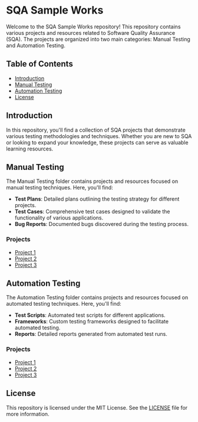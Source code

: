 # SQA Sample Works

Welcome to the SQA Sample Works repository! This repository contains various projects and resources related to Software Quality Assurance (SQA). The projects are organized into two main categories: Manual Testing and Automation Testing.

## Table of Contents

- [Introduction](#introduction)
- [Manual Testing](#manual-testing)
- [Automation Testing](#automation-testing)
- [License](#license)

## Introduction

In this repository, you'll find a collection of SQA projects that demonstrate various testing methodologies and techniques. Whether you are new to SQA or looking to expand your knowledge, these projects can serve as valuable learning resources.

## Manual Testing

The Manual Testing folder contains projects and resources focused on manual testing techniques. Here, you'll find:

- **Test Plans**: Detailed plans outlining the testing strategy for different projects.
- **Test Cases**: Comprehensive test cases designed to validate the functionality of various applications.
- **Bug Reports**: Documented bugs discovered during the testing process.

### Projects

- [Project 1](Manual%20Testing/Project%201)
- [Project 2](Manual%20Testing/Project%202)
- [Project 3](Manual%20Testing/Project%203)

## Automation Testing


The Automation Testing folder contains projects and resources focused on automated testing techniques. Here, you'll find:

- **Test Scripts**: Automated test scripts for different applications.
- **Frameworks**: Custom testing frameworks designed to facilitate automated testing.
- **Reports**: Detailed reports generated from automated test runs.

### Projects

- [Project 1](Automation%20Testing/Project%201)
- [Project 2](Automation%20Testing/Project%202)
- [Project 3](Automation%20Testing/Project%203)


## License

This repository is licensed under the MIT License. See the [LICENSE](https://github.com/Faysal-MD/SQA-Sample-Works/blob/main/LICENSE) file for more information.
